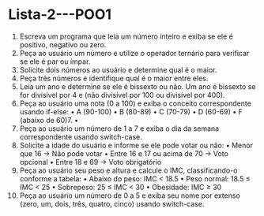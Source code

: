 # Lista-2---POO1

1. Escreva um programa que leia um número inteiro e exiba se ele é positivo, negativo ou zero. 
2. Peça ao usuário um número e utilize o operador ternário para verificar se ele é par ou ímpar. 
3. Solicite dois números ao usuário e determine qual é o maior. 
4. Peça três números e identifique qual é o maior entre eles. 
5. Leia um ano e determine se ele é bissexto ou não. Um ano é bissexto se for divisível por 4 e (não 
divisível por 100 ou divisível por 400). 
6. Peça ao usuário uma nota (0 a 100) e exiba o conceito correspondente usando if-else: 
• A (90-100) 
• B (80-89) 
• C (70-79) 
• D (60-69) 
• F (abaixo de 60)7. •
7. Peça ao usuário um número de 1 a 7 e exiba o dia da semana correspondente usando switch-case. 
8. Solicite a idade do usuário e informe se ele pode votar ou não: 
• Menor que 16 → Não pode votar 
• Entre 16 e 17 ou acima de 70 → Voto opcional 
• Entre 18 e 69 → Voto obrigatório 
9. Peça ao usuário seu peso e altura e calcule o IMC, classificando-o conforme a tabela: 
• Abaixo do peso: IMC < 18.5 
• Peso normal: 18.5 ≤ IMC < 25 
• Sobrepeso: 25 ≤ IMC < 30 
• Obesidade: IMC ≥ 30 
10. Peça ao usuário um número de 0 a 5 e exiba seu nome por extenso (zero, um, dois, três, quatro, cinco) 
usando switch-case.
